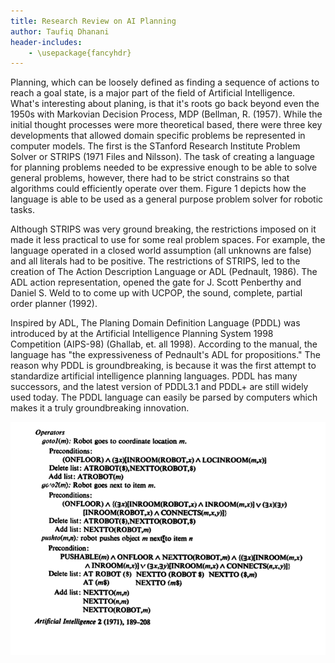 ```yaml
---
title: Research Review on AI Planning
author: Taufiq Dhanani
header-includes:
    - \usepackage{fancyhdr}
---
```



Planning, which can be loosely defined as finding a sequence of actions to reach a goal
state, is a major part of the field of Artificial Intelligence. What's interesting about
planing, is that it's roots go back beyond even the 1950s with Markovian Decision Process,
MDP (Bellman, R. (1957). While the initial thought processes were more theoretical based,
there were three key developments that allowed domain specific problems be represented in
computer models. The first is the STanford Research Institute Problem Solver or STRIPS
(1971 Files and Nilsson). The task of creating a language for planning problems needed to
be expressive enough to be able to solve general problems, however, there had to be strict
constrains so that algorithms could efficiently operate over them. Figure 1 depicts how
the language is able to be used as a general purpose problem solver for robotic tasks. 

Although STRIPS was very ground breaking, the restrictions imposed on it made it less
practical to use for some real problem spaces. For example, the language operated in a
closed world assumption (all unknowns are false) and all literals had to be positive.
The restrictions of STRIPS, led to the creation of The Action Description Language or ADL (Pednault, 1986). The ADL action representation, opened the gate for J. Scott Penberthy and Daniel S. Weld to to come up with UCPOP, the sound, complete, partial order planner (1992). 

Inspired by ADL, The Planing Domain Definition Language (PDDL) was introduced by at the Artificial Intelligence Planning System 1998 Competition (AIPS-98) (Ghallab, et. all 1998). According to the manual, the language has "the expressiveness of Pednault's ADL for propositions." The reason why PDDL is groundbreaking, is because it was the first attempt to standardize artificial intelligence planning languages. PDDL has many successors, and the latest version of PDDL3.1 and PDDL+ are still widely used today. The PDDL language can easily be parsed by computers which makes it a truly groundbreaking innovation. 

![An example of the STRIPS language in the paper by Fikes and Nilsson (1971)](strips.png)
